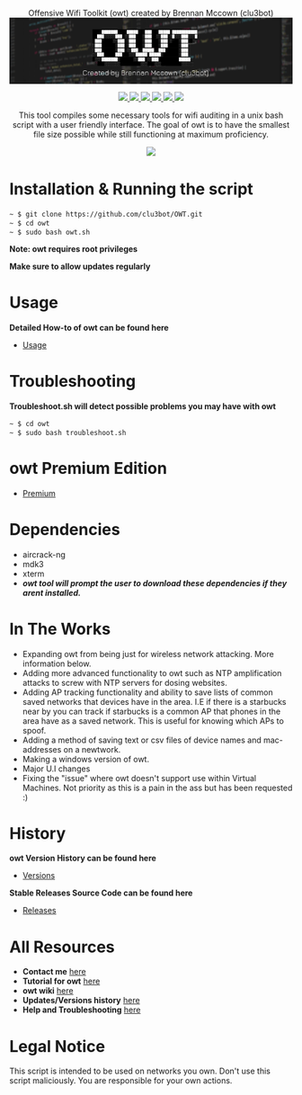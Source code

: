 <p align=center>
Offensive Wifi Toolkit (owt) created by Brennan Mccown (clu3bot)

<img src=img/img6.png align=center alt=banner />

</p>
<p align="center">
    <a href="https://github.com/clu3bot/owt">
      <img src="https://img.shields.io/maintenance/yes/2021" />
    </a>
    <a href="https://github.com/clu3bot/owt/issues">
      <img src="https://img.shields.io/github/issues/clu3bot/owt" />
    </a>
    <a href="https://github.com/clu3bot/owt">
      <img src="https://img.shields.io/github/license/clu3bot/owt" />
    </a>
    <a href="https://github.com/clu3bot/owt/stargazers">
      <img src="https://img.shields.io/github/stars/clu3bot/owt" />
    </a>
    <a href="https://github.com/clu3bot/owt/network/members">
      <img src="https://img.shields.io/github/forks/clu3bot/owt" />
    </a>  
    <a href="https://github.com/clu3bot/owt">
      <img src="https://img.shields.io/github/repo-size/clu3bot/owt" />
    </a>
<p align="center">  
This tool compiles some necessary tools for wifi auditing in a unix bash script with a user friendly interface. The goal of owt is to have the smallest file size possible while still functioning at maximum proficiency.
</p>
    
   <p align="center">
    <a href="">
    <img src="https://img.shields.io/badge/OWT-version%203.0-orange?style=for-the-badge&logo=appveyor?logo=data:none" />
    </a>
   </p> 
   
# Installation & Running the script
```
~ $ git clone https://github.com/clu3bot/OWT.git
~ $ cd owt
~ $ sudo bash owt.sh
```
**Note: owt requires root privileges**

**Make sure to allow updates regularly**
# Usage
**Detailed How-to of owt can be found here**
* [Usage](https://github.com/clu3bot/owt/wiki/Usage)

# Troubleshooting
**Troubleshoot.sh will detect possible problems you may have with owt**
```
~ $ cd owt
~ $ sudo bash troubleshoot.sh
```

# owt Premium Edition

* [Premium](https://github.com/clu3bot/owt/wiki/owt-Premium)

# Dependencies 
* aircrack-ng 
* mdk3
* xterm
* ***owt tool will prompt the user to download these dependencies if they arent installed.***

# In The Works
* Expanding owt from being just for wireless network attacking. More information below.
* Adding more advanced functionality to owt such as NTP amplification attacks to screw with NTP servers for dosing websites. 
* Adding AP tracking functionality and ability to save lists of common saved networks that devices have in the area. I.E if there is a starbucks near by you can track if starbucks is a common AP that phones in the area have as a saved network. This is useful for knowing which APs to spoof. 
* Adding a method of saving text or csv files of device names and mac-addresses on a newtwork. 
* Making a windows version of owt. 
* Major U.I changes 
* Fixing the "issue" where owt doesn't support use within Virtual Machines. Not priority as this is a pain in the ass but has been requested :)

# History
**owt Version History can be found here**
* [Versions](https://github.com/clu3bot/owt/wiki/Versions)

**Stable Releases Source Code can be found here**
* [Releases](https://github.com/clu3bot/owt/releases)


# All Resources 
* **Contact me** [here](https://github.com/clu3bot/owt/wiki/Contact)
* **Tutorial for owt** [here](https://github.com/clu3bot/owt/wiki/Usage)
* **owt wiki** [here](https://github.com/clu3bot/owt/wiki/)
* **Updates/Versions history** [here](https://github.com/clu3bot/owt/wiki/Versions)
* **Help and Troubleshooting** [here](https://github.com/clu3bot/owt/wiki/Help)

# Legal Notice

This script is intended to be used on networks you own. Don't use this script maliciously. You are responsible for your own actions.

